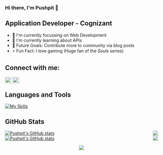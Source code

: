 ### Hi there, I'm Pushpit 👋
## Application Developer - Cognizant

- 🔭 I'm currently focussing on Web Development
- 🌱 I'm currently learning about APIs
- 🥅 Future Goals: Contribute more to community via blog posts
- ⚡ Fun Fact: I love gaming (Huge fan of the *Souls* series)

## Connect with me:

[<img align="left" alt="PushpitKumar | LinkedIn" width="22px" src="https://upload.wikimedia.org/wikipedia/commons/thumb/c/ca/LinkedIn_logo_initials.png/800px-LinkedIn_logo_initials.png" />][linkedin]
[<img align="left" alt="PushpitKumar | Kaggle" width="22px" src="https://cdn.iconscout.com/icon/free/png-256/kaggle-3628869-3030009.png" />][kaggle]

<br/>

## Languages and Tools
[![My Skills](https://skillicons.dev/icons?i=cs,dotnet,visualstudio,mysql,aws,linux,py,html,css,js,bootstrap,jquery,vscode,postman,sklearn,git,cpp,flask,azure,docker,sublime&perline=11)](#)

## GitHub Stats

<div style="display: flex; justify-content: space-between;">
     <a href="https://github.com/PushpitKumar#gh-dark-mode-only">
          <img src="https://github-readme-stats.vercel.app/api?username=PushpitKumar&show_icons=true&theme=ambient_gradient#dark-mode-only" alt="Pushpit's GitHub stats" />
     </a>
     <a href="https://github.com/PushpitKumar#gh-dark-mode-only">
          <img src="https://github-readme-stats.vercel.app/api/top-langs/?username=PushpitKumar&theme=ambient_gradient&layout=compact&size_weight=0.5&count_weight=0.5" />
     </a>
</div>

<div style="display: flex; justify-content: space-between;">
     <a href="https://github.com/PushpitKumar#gh-light-mode-only">
          <img src="https://github-readme-stats.vercel.app/api?username=PushpitKumar&show_icons=true&theme=maroongold#light-mode-only" alt="Pushpit's GitHub stats" />
     </a>
     <a href="https://github.com/PushpitKumar#gh-light-mode-only">
          <img src="https://github-readme-stats.vercel.app/api/top-langs/?username=PushpitKumar&theme=maroongold&layout=compact&size_weight=0.5&count_weight=0.5" />
     </a>
</div>

<!--[![Pushpit's GitHub stats](https://github-readme-stats.vercel.app/api?username=PushpitKumar&show_icons=true&theme=ambient_gradient#dark-mode-only)](https://github.com/PushpitKumar#gh-dark-mode-only)
</div>
[![Pushpit's GitHub stats](https://github-readme-stats.vercel.app/api?username=PushpitKumar&show_icons=true&theme=maroongold)](https://github.com/PushpitKumar#gh-light-mode-only)

[![Top Langs](https://github-readme-stats.vercel.app/api/top-langs/?username=PushpitKumar&theme=ambient_gradient&layout=compact&size_weight=0.5&count_weight=0.5)](https://github.com/PushpitKumar#gh-dark-mode-only)
[![Top Langs](https://github-readme-stats.vercel.app/api/top-langs/?username=PushpitKumar&theme=maroongold&layout=compact&size_weight=0.5&count_weight=0.5)](https://github.com/PushpitKumar#gh-light-mode-only) -->

<p align="center">
     <img src="https://capsule-render.vercel.app/api?type=waving&color=gradient&height=100&section=footer"/>
</p>

[linkedin]: https://www.linkedin.com/in/pushpit-kumar
[twitter]: https://twitter.com/Pushpit_99
[kaggle]: https://www.kaggle.com/pushpitkumar
[instagram]: https://www.instagram.com/pushpit_99/
[facebook]: https://www.facebook.com/pushpit.kumar.9
